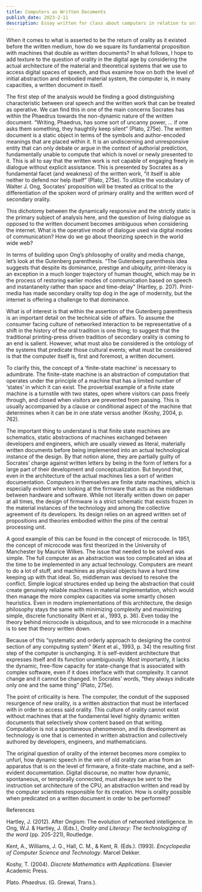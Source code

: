 ```yaml
---
title: Computers as Written Documents
publish_date: 2023-2-11
description: Essay written for class about computers in relation to orality, writing, and technical information systems.
---
```



When it comes to what is asserted to be the return of orality as it existed before the written medium, how do we square its fundamental proposition with machines that double as written documents? In what follows, I hope to add texture to the question of orality in the digital age by considering the actual architecture of the material and theoretical systems that we use to access digital spaces of speech, and thus examine how on both the level of initial abstraction and embodied material system, the computer is, in many capacities, a written document in itself.

The first step of the analysis would be finding a good distinguishing characteristic between oral speech and the written work that can be treated as operative. We can find this in one of the main concerns Socrates has within the Phaedrus towards the non-dynamic nature of the written document. “Writing, Phaedrus, has some sort of uncanny power, … if one asks them something, they haughtily keep silent” (Plato, 275e). The written document is a static object in terms of the symbols and author-encoded meanings that are placed within it. It is an undiscerning and unresponsive entity that can only debate or argue in the context of authorial prediction, fundamentally unable to compute that which is novel or newly presented to it. This is all to say that the written work is not capable of engaging freely in dialogue without explicit assistance. This is presented by Socrates as a fundamental facet (and weakness) of the written work, “it itself is able neither to defend nor help itself” (Plato, 275e). To utilize the vocabulary of Walter J. Ong, Socrates’ proposition will be treated as critical to the differentiation of the spoken word of primary orality and the written word of secondary orality.

This dichotomy between the dynamically responsive and the strictly static is the primary subject of analysis here, and the question of living dialogue as opposed to the written document becomes ambiguous when considering the internet. What is the operative mode of dialogue used via digital modes of communication? How do we go about theorizing speech in the world wide web?

In terms of building upon Ong’s philosophy of orality and media change, let’s look at the Gutenberg parenthesis. “The Gutenberg parenthesis idea suggests that despite its dominance, prestige and ubiquity, print-literacy is an exception in a much longer trajectory of human thought, which may be in the process of restoring earlier modes of communication based on speech and instantaneity rather than space and time-delay” (Hartley, p. 207). Print-media has made secondary orality top dog in the age of modernity, but the internet is offering a challenge to that dominance.

What is of interest is that within the assertion of the Gutenberg parenthesis is an important detail on the technical side of affairs. To assume the consumer facing culture of networked interaction to be representative of a shift in the history of the oral tradition is one thing; to suggest that the traditional printing-press driven tradition of secondary orality is coming to an end is salient. However, what must also be considered is the ontology of the systems that predicate those cultural events; what must be considered is that the computer itself is, first and foremost, a written document.

To clarify this, the concept of a ‘finite-state machine’ is necessary to adumbrate. The finite-state machine is an abstraction of computation that operates under the principle of a machine that has a limited number of ‘states’ in which it can exist. The proverbial example of a finite state machine is a turnstile with two states, open where visitors can pass freely through, and closed when visitors are prevented from passing. This is usually accompanied by a clause or conditional aspect of the machine that determines when it can be in one state versus another (Koshy, 2004, p. 762).

The important thing to understand is that finite state machines are schematics, static abstractions of machines exchanged between developers and engineers, which are usually viewed as literal, materially written documents before being implemented into an actual technological instance of the design. By that notion alone, they are partially guilty of Socrates’ charge against written letters by being in the form of letters for a large part of their development and conceptualization. But beyond that, even in the architecture of the actual machines lies a sort of written documentation. Computers in themselves are finite state machines, which is especially evident when looking at the firmware that acts as the middleman between hardware and software. While not literally written down on paper at all times, the design of firmware is a strict schematic that exists frozen in the material instances of the technology and among the collective agreement of its developers. Its design relies on an agreed written set of propositions and theories embodied within the pins of the central processing unit.

A good example of this can be found in the concept of microcode. In 1951, the concept of microcode was first theorized in the University of Manchester by Maurice Wilkes. The issue that needed to be solved was simple. The full computer as an abstraction was too complicated an idea at the time to be implemented in any actual technology. Computers are meant to do a lot of stuff, and machines as physical objects have a hard time keeping up with that ideal. So, middleman was devised to resolve the conflict. Simple logical structures ended up being the abstraction that could create genuinely reliable machines in material implementation, which would then manage the more complex capacities via some smartly chosen heuristics. Even in modern implementations of this architecture, the design philosophy stays the same with minimizing complexity and maximizing simple, discrete functionality (Kent et al., 1993, p. 36). Even today the theory behind microcode is ubiquitous, and to see microcode in a machine is to see that theory written down.

Because of this “systematic and orderly approach to designing the control section of any computing system” (Kent et al., 1993, p. 34) the resulting first step of the computer is unchanging. It is self-evident architecture that expresses itself and its function unambiguously. Most importantly, it lacks the dynamic, free-flow capacity for state-change that is associated with complex software, even if it does interface with that complexity. It cannot change and it cannot be changed. In Socrates’ words, “they always indicate only one and the same thing” (Plato, 275e).

The point of criticality is here. The computer, the conduit of the supposed resurgence of new orality, is a written abstraction that must be interfaced with in order to access said orality. This culture of orality cannot exist without machines that at the fundamental level highly dynamic written documents that selectively show content based on that writing. Computation is not a spontaneous phenomenon, and its development as technology is one that is cemented in written abstraction and collectively authored by developers, engineers, and mathematicians.

The original question of orality of the internet becomes more complex to unfurl, how dynamic speech in the vein of old orality can arise from an apparatus that is on the level of firmware, a finite-state machine, and a self-evident documentation. Digital discourse, no matter how dynamic, spontaneous, or temporally connected, must always be sent to the instruction set architecture of the CPU, an abstraction written and read by the computer scientists responsible for its creation. How is orality possible when predicated on a written document in order to be performed?

References

Hartley, J. (2012). After Ongism: The evolution of networked intelligence. In Ong, W.J. & Hartley, J. (Eds.), _Orality and Literacy: The technologizing of the word_ (pp. 205-221), Routledge.

Kent, A., Williams, J. G., Hall, C. M., & Kent, R. (Eds.). (1993). _Encyclopedia of Computer Science and Technology_. Marcel Dekker.

Koshy, T. (2004). _Discrete Mathematics with Applications_. Elsevier Academic Press.

Plato. _Phaedrus_. (G. Grewal, Trans.).